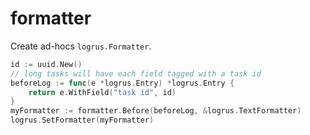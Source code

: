 formatter
======

Create ad-hocs `logrus.Formatter`.

```go
id := uuid.New()
// long tasks will have each field tagged with a task id
beforeLog := func(e *logrus.Entry) *logrus.Entry {
    return e.WithField("task id", id)
}
myFormatter := formatter.Before(beforeLog, &logrus.TextFormatter)
logrus.SetFormatter(myFormatter)
```

